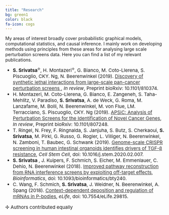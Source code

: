 ```yaml
---
title: "Research"
bg: green1
color: black
fa-icon: cogs
---
```

<div class="container"> 
<p>
My areas of interest broadly cover probabilistic graphical models, computational statistics, and causal inference. I mainly work on developing methods using principles from these areas for analysing large scale perturbation screens data. Here you can find a list of my relevant publications. </p> 

<ul>
  <li style="font-size:15px"> <strong>S. Srivatsa</strong><sup style="font-size: 70%;vertical-align: super;">&#10018;</sup>, H. Montazeri<sup style="font-size: 70%;vertical-align: super;">&#10018;</sup>, G. Bianco, M. Coto-Llerena, S. Piscuoglio, CKY. Ng, N. Beerenwinkel (2019). <a href="https://www.biorxiv.org/content/10.1101/810374v1" style="color: #2E2D2D;text-decoration: underline;"> Discovery of synthetic lethal interactions from large-scale pan-cancer perturbation screens </a>, <em>In review</em>, Preprint bioRxiv: 10.1101/810374. </li>
  <li style="font-size:15px"> H. Montazeri, M. Coto-Llerena, G. Bianco, E. Zangeneh,  S. Taha-Mehlitz, V. Paradiso, <strong>S. Srivatsa</strong>,  A. de Weck,  G. Roma,  M. Lanzafame, M. Bolli,  N. Beerenwinkel, M. von Flue,  LM. Terracciano, S. Piscuoglio, CKY. Ng (2019). <a href="https://www.biorxiv.org/content/10.1101/807248v1" style="color: #2E2D2D;text-decoration: underline;"> APSiC: Analysis of Perturbation Screens for the Identification of Novel Cancer Genes</a>,  <em>In review</em>, Preprint bioRxiv: 10.1101/807248. </li>
  <li style="font-size:15px"> T. Ringel, N. Frey, F. Ringnalda, S. Janjuha, S. Butz, S. Cherkaoui, <strong>S. Srivatsa</strong>, M. Pirkl, G. Russo, G. Rogler, L. Villiger, N. Beerenwinkel, N. Zamboni, T. Baubec,  G. Schwank (2019). <a href="https://www.sciencedirect.com/science/article/abs/pii/S1934590920300606" style="color: #2E2D2D;text-decoration: underline;"> Genome-scale CRISPR screening in human intestinal organoids identifies drivers of TGF-&beta; resistance</a>,  <em> Cell Stem Cell</em>, doi: 10.1016/j.stem.2020.02.007.</li>
  <li style="font-size:15px"> <strong>S. Srivatsa </strong>, J. Kuipers, F. Schmich, S. Eicher, M. Emmenlauer, C. Dehio, N. Beerenwinkel (2018). <a href="https://academic.oup.com/bioinformatics/article/34/13/i519/5045779" style="color: #2E2D2D;text-decoration: underline;"> Improved pathway reconstruction from RNA interference screens by exploiting off-target effects</a>, <em>Bioinformatics</em>, doi: 10.1093/bioinformatics/bty240. </li>
  <li style="font-size:15px"> C. Wang, F. Schmich, <strong>S. Srivatsa</strong>, J. Weidner, N. Beerenwinkel, A. Spang (2018). <a href="https://elifesciences.org/articles/29815" style="color: #2E2D2D;text-decoration: underline;"> Context-dependent deposition and regulation of mRNAs in P-bodies</a>,  <em> eLife</em>, doi: 10.7554/eLife.29815.</li>
</ul>

<p style="font-size:15px"> 
&#10018; Authors contributed equally </p>
</div>


<!-- 
#### Pathway reconstruction exploting off-target effects

<div class="container">
  <div class="column halfx" align="left">
	Pathway reconstruction has proven to be an indispensable tool for analyzing the underlying molecular mechanisms of a cell. There are existing probabilistic graphical models, which have been designed to reconstruct pathways from high dimensional observations resulting from RNA interference (RNAi) experiments. These models assume that the short-interfering RNAs (siRNAs) designed to knockdown specific genes are always on-target. However, in reality most siRNAs exhibit strong off-target effects, which further confound the RNAi screen data, thus resulting in unreliable reconstruction of networks. We developed a method called probabilistic combinatorial nested effects model (pc-nem) to use this combinatorial knockdown data as a result of siRNA off-target effects to accurately infer the underlying pathway. <br/><br> 
	For more information, check out our paper in <a href="https://academic.oup.com/bioinformatics/article/34/13/i519/5045779" style="color: #2E2D2D;text-decoration: underline;">Bioinformatics</a> as a part of ISMB 2018 proceedings. The software is freely available as an R package on <a href="https://github.com/cbg-ethz/pcNEM.git" style="color: #2E2D2D;text-decoration: underline;">CBG's github</a>. <br/><br/><br/>
  </div>
  <div class="column halfx" align="center">
	<img align = "center" src = "img/pcnem.png" width="350">
  </div>
  
</div>

#### Discovering mutation-specific synthetic lethals

<div class="container">
  <div class="column halfx" align="center">
	<img align = "center" src = "img/slidr.png" width="400">
  </div>
  <div class="column halfx" align="left">
	The concept of synthetic lethality (SL) exploits the underlying genetic interactions in cancer and holds the promise of novel therapeutic target identification.  However, identifying such mutation-specific SL targets still remains an active challenge in oncology. We developed SLIdR (Synthetic Lethal Identification in R), a novel method for mining mutation-specific SL partners exclusively from large-scale perturbation screen data. SLIdR successfully predicts SL pairs even with small sample sizes and controls the false positive rate. We applied SLIdR across 20 different cancer types and identified novel as well as established pan-cancer and cancer-specific SL pairs, in good agreement with knowledge from literature. Further, SLIdR identified a novel SL interaction between AXIN1 and URI1, which was comprehensively validated in hepatocellular carcinoma cell lines.<br>
	<br>
  	For more information, check out <a href="https://docs.google.com/document/d/15S1vvHTrKEx8qbNAF5BdrhFPn30STXlVeACKNI0BzKQ/edit?usp=sharing" style="color: #2E2D2D;text-decoration: underline;">our paper</a>. The software is freely available as an R package on <a href="https://github.com/cbg-ethz/slidr/" style="color: #2E2D2D;text-decoration: underline;">CBG's github.</a>. 
  </div>
  
</div>
-->




